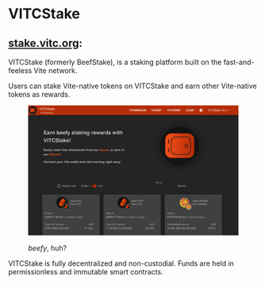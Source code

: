 # VITCStake

## [stake.vitc.org](https://stake.vitc.org):

VITCStake (formerly BeefStake), is a staking platform built on the fast-and-feeless Vite network.&#x20;

Users can stake Vite-native tokens on VITCStake and earn other Vite-native tokens as rewards.

<figure><img src="../.gitbook/assets/Screen Capture 2022-09-06 at 20.14.14.png" alt=""><figcaption><p><em>beefy</em>, huh?</p></figcaption></figure>

VITCStake is fully decentralized and non-custodial. Funds are held in permissionless and immutable smart contracts.
